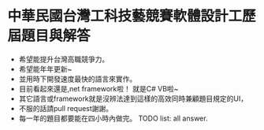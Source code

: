 # 中華民國台灣工科技藝競賽軟體設計工歷屆題目與解答
- 希望能提升台灣高職競爭力。
- 希望能年年更新~
- 並用時下開發速度最快的語言來實作。
- 目前看起來還是,net framework啦！ 就是C# VB啦~
- 其它語言或framework就是沒辨法達到這樣的高效同時兼顧題目規定的UI，
- 不服的話請pull request謝謝。
- 每一年的題目都要能在四小時內做完。
TODO list:
all answer.
